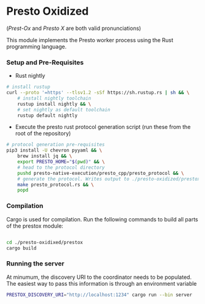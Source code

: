 # Presto Oxidized

(_Prest-Ox_ and _Presto X_ are both valid pronunciations)


This module implements the Presto worker process using the Rust programming
language.

### Setup and Pre-Requisites

- Rust nightly

```bash
# install rustup
curl --proto '=https' --tlsv1.2 -sSf https://sh.rustup.rs | sh && \
    # install nightly toolchain
    rustup install nightly && \
    # set nightly as default toolchain
    rustup default nightly
```

- Execute the presto rust protocol generation script (run these from the root of the repository)
    
```bash
# protocol generation pre-requisites
pip3 install -U chevron pyyaml && \
    brew install jq && \
    export PRESTO_HOME="$(pwd)" && \
    # head to the protocol directory
    pushd presto-native-execution/presto_cpp/presto_protocol && \
    # generate the protocol. Writes output to ./presto-oxidized/prestox/src/protocol/resources.rs
    make presto_protocol.rs && \
    popd
```


### Compilation

Cargo is used for compilation. Run the following commands to build all parts of the prestox module:

```bash

cd ./presto-oxidixed/prestox
cargo build
```


### Running the server

At minumum, the discovery URI to the coordinator needs to be populated. The easiest way to
pass this information is through an environment variable

```bash
PRESTOX_DISCOVERY_URI="http://localhost:1234" cargo run --bin server
```